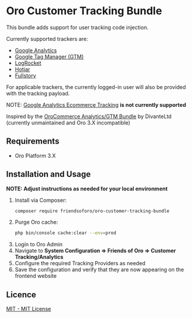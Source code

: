  Oro Customer Tracking Bundle
==============================
This bundle adds support for user tracking code injection.

Currently supported trackers are:
* [Google Analytics](https://analytics.google.com/analytics/web/)
* [Google Tag Manager (GTM)](https://tagmanager.google.com/)
* [LogRocket](https://logrocket.com/)
* [Hotjar](https://www.hotjar.com/)
* [Fullstory](https://www.fullstory.com/) 

For applicable trackers, the currently logged-in user will also be provided with the tracking payload.

NOTE: [Google Analytics Ecommerce Tracking](https://support.google.com/analytics/answer/1009612?hl=en) **is not currently supported** 

Inspired by the [OroCommerce Analytics/GTM Bundle](https://github.com/DivanteLtd/orocommerce-ga) by DivanteLtd (currently unmaintained and Oro 3.X incompatible)

Requirements
-------------------
* Oro Platform 3.X

Installation and Usage
-------------------
**NOTE: Adjust instructions as needed for your local environment**

1. Install via Composer:
    ```bash
    composer require friendsoforo/oro-customer-tracking-bundle
    ```
1. Purge Oro cache:
    ```bash
    php bin/console cache:clear --env=prod
    ```
1. Login to Oro Admin
1. Navigate to **System Configuration => Friends of Oro => Customer Tracking/Analytics**
1. Configure the required Tracking Providers as needed
1. Save the configuration and verify that they are now appearing on the frontend website

Licence
-------------------
[MIT - MIT License](./LICENSE)
